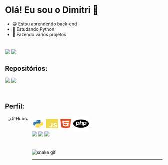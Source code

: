 # Olá! Eu sou o Dimitri 🐲
- 😁 Estou aprendendo back-end
- 🐍 Estudando Python
- 📜 Fazendo vários projetos

#

![](https://github-readme-stats.vercel.app/api?username=Dimitri-Matheus&theme=dark&hide_border=false&include_all_commits=true&count_private=true&show_icons=true)
![](https://github-readme-stats.vercel.app/api/top-langs/?username=Dimitri-Matheus&theme=dark&hide_border=false&include_all_commits=false&count_private=false&layout=default)

## Repositórios:
![](https://github-readme-stats.vercel.app/api/pin/?username=Dimitri-Matheus&repo=Pokedex-Python&theme=dark&show_owner=false)
![](https://github-readme-stats.vercel.app/api/pin/?username=Dimitri-Matheus&repo=Hello-World&theme=dark&show_owner=false)

<div>
<div style="display: inline_block"><br>
  <h2>Perfil:</h2>

  <img align="center" alt="Python" height="30" width="40" src="https://raw.githubusercontent.com/devicons/devicon/master/icons/python/python-original.svg">
  <img align="center" alt="Js" height="30" width="40" src="https://raw.githubusercontent.com/devicons/devicon/master/icons/javascript/javascript-plain.svg">
  <img align="center" alt="HTML" height="30" width="40" src="https://raw.githubusercontent.com/devicons/devicon/master/icons/html5/html5-original.svg">
  <img align="center" alt="PHP" height="50" width="50" src="https://raw.githubusercontent.com/devicons/devicon/1119b9f84c0290e0f0b38982099a2bd027a48bf1/icons/php/php-plain.svg">
  <img align="left" alt="GitHubdex" height="150" style="border-radius:50px;" src="https://octodex.github.com/images/pusheencat.png">
</div>

<div>
  <a href="https://www.instagram.com/dimi_1514" target="_blank"><img src="https://img.shields.io/badge/-Instagram-%23E4405F?style=for-the-badge&logo=instagram&logoColor=white" target="_blank"></a>
  <a href = "https://open.spotify.com/playlist/4GcKjTEZTahjP0pqVhHR5M?si=76e7f7f5d04d4bb7&pt=4c1d49748882f79132c2d2ac6c435fef"><img src="https://img.shields.io/badge/Spotify-1ED760?&style=for-the-badge&logo=spotify&logoColor=white" target="_blank"></a>
  <a href = "mailto:dimitrimatheusdeoliveira@gmail.com"><img src="https://img.shields.io/badge/Gmail-D14836?style=for-the-badge&logo=gmail&logoColor=white" target="_blank"></a>
</div>

#

![snake gif](https://github.com/YOUR_USERNAME/YOUR_USERNAME/blob/output/github-contribution-grid-snake.gif)


---
